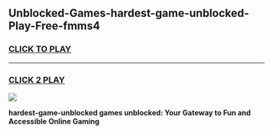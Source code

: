 
## Unblocked-Games-hardest-game-unblocked-Play-Free-fmms4
<h3>
<a href="https://premium76.site?title=hardest-game-unblocked&ref=24M">CLICK TO PLAY</a></h3>
<hr>

<h3>
<a href="https://premium76.site?title=hardest-game-unblocked&ref=24M">CLICK 2 PLAY</a>
  
</h3>

<a href="https://premium76.site?title=hardest-game-unblocked&ref=24M"><img src="https://clearcache.store/games.png"></a>


**hardest-game-unblocked games unblocked: Your Gateway to Fun and Accessible Online Gaming**

